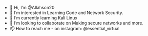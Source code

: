 - 👋 Hi, I’m @Allahson20
- 👀 I’m interested in Learning Code and Network Security.
- 🌱 I’m currently learning Kali Linux 
- 💞️ I’m looking to collaborate on Making secure networks and more.
- 📫 How to reach me - on instagram: @essential_virtual

<!---
Allahson20/Allahson20 is a ✨ special ✨ repository because its `README.md` (this file) appears on your GitHub profile.
You can click the Preview link to take a look at your changes.
--->
